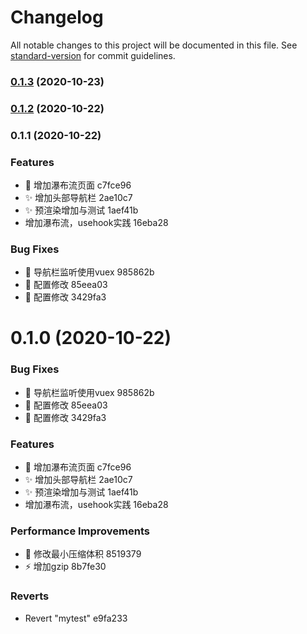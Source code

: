 # Changelog

All notable changes to this project will be documented in this file. See [standard-version](https://github.com/conventional-changelog/standard-version) for commit guidelines.

### [0.1.3](///compare/v0.1.2...v0.1.3) (2020-10-23)

### [0.1.2](///compare/v0.1.1...v0.1.2) (2020-10-22)

### 0.1.1 (2020-10-22)


### Features

* :construction: 增加瀑布流页面 c7fce96
* :sparkles: 增加头部导航栏 2ae10c7
* :sparkles: 预渲染增加与测试 1aef41b
* 增加瀑布流，usehook实践 16eba28


### Bug Fixes

* :art: 导航栏监听使用vuex 985862b
* :wrench: 配置修改 85eea03
* :wrench: 配置修改 3429fa3

# 0.1.0 (2020-10-22)


### Bug Fixes

* :art: 导航栏监听使用vuex 985862b
* :wrench: 配置修改 85eea03
* :wrench: 配置修改 3429fa3


### Features

* :construction: 增加瀑布流页面 c7fce96
* :sparkles: 增加头部导航栏 2ae10c7
* :sparkles: 预渲染增加与测试 1aef41b
* 增加瀑布流，usehook实践 16eba28


### Performance Improvements

* :wrench: 修改最小压缩体积 8519379
* :zap: 增加gzip 8b7fe30


### Reverts

* Revert "mytest" e9fa233
